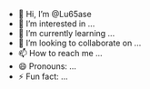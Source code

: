 - 👋 Hi, I’m @Lu65ase
- 👀 I’m interested in ...
- 🌱 I’m currently learning ...
- 💞️ I’m looking to collaborate on ...
- 📫 How to reach me ...
- 😄 Pronouns: ...
- ⚡ Fun fact: ...

<!---
Lu65ase/Lu65ase is a ✨ special ✨ repository because its `README.md` (this file) appears on your GitHub profile.
You can click the Preview link to take a look at your changes.
--->

